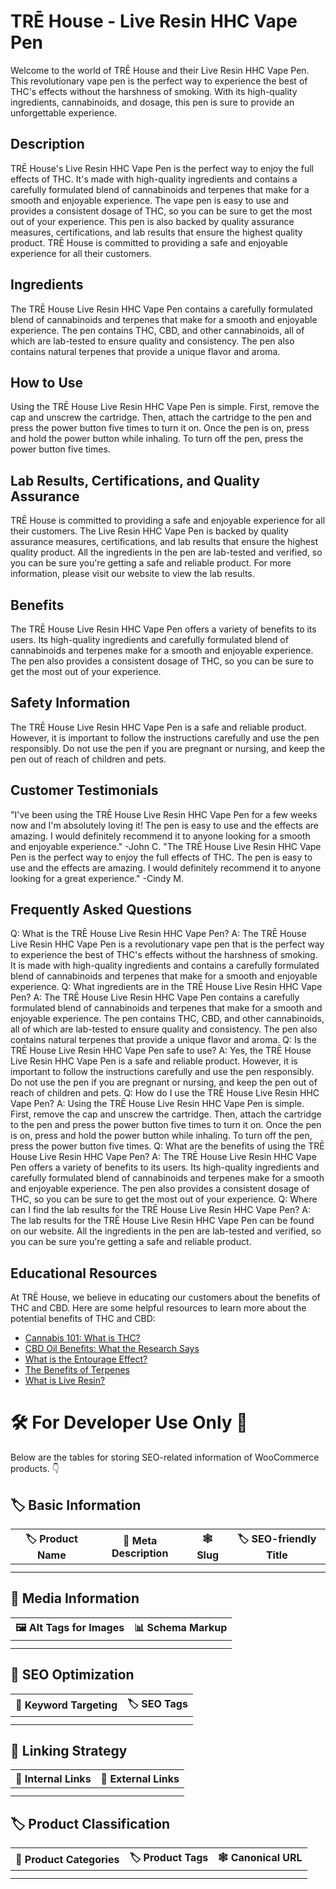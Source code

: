 # TRĒ House - Live Resin HHC Vape Pen
Welcome to the world of TRĒ House and their Live Resin HHC Vape Pen. This revolutionary vape pen is the perfect way to experience the best of THC's effects without the harshness of smoking. With its high-quality ingredients, cannabinoids, and dosage, this pen is sure to provide an unforgettable experience.
## Description
TRĒ House's Live Resin HHC Vape Pen is the perfect way to enjoy the full effects of THC. It's made with high-quality ingredients and contains a carefully formulated blend of cannabinoids and terpenes that make for a smooth and enjoyable experience. The vape pen is easy to use and provides a consistent dosage of THC, so you can be sure to get the most out of your experience.
This pen is also backed by quality assurance measures, certifications, and lab results that ensure the highest quality product. TRĒ House is committed to providing a safe and enjoyable experience for all their customers.
## Ingredients
The TRĒ House Live Resin HHC Vape Pen contains a carefully formulated blend of cannabinoids and terpenes that make for a smooth and enjoyable experience. The pen contains THC, CBD, and other cannabinoids, all of which are lab-tested to ensure quality and consistency. The pen also contains natural terpenes that provide a unique flavor and aroma.
## How to Use
Using the TRĒ House Live Resin HHC Vape Pen is simple. First, remove the cap and unscrew the cartridge. Then, attach the cartridge to the pen and press the power button five times to turn it on. Once the pen is on, press and hold the power button while inhaling. To turn off the pen, press the power button five times.
## Lab Results, Certifications, and Quality Assurance
TRĒ House is committed to providing a safe and enjoyable experience for all their customers. The Live Resin HHC Vape Pen is backed by quality assurance measures, certifications, and lab results that ensure the highest quality product. All the ingredients in the pen are lab-tested and verified, so you can be sure you're getting a safe and reliable product. For more information, please visit our website to view the lab results.
## Benefits
The TRĒ House Live Resin HHC Vape Pen offers a variety of benefits to its users. Its high-quality ingredients and carefully formulated blend of cannabinoids and terpenes make for a smooth and enjoyable experience. The pen also provides a consistent dosage of THC, so you can be sure to get the most out of your experience.
## Safety Information
The TRĒ House Live Resin HHC Vape Pen is a safe and reliable product. However, it is important to follow the instructions carefully and use the pen responsibly. Do not use the pen if you are pregnant or nursing, and keep the pen out of reach of children and pets.
## Customer Testimonials
"I've been using the TRĒ House Live Resin HHC Vape Pen for a few weeks now and I'm absolutely loving it! The pen is easy to use and the effects are amazing. I would definitely recommend it to anyone looking for a smooth and enjoyable experience." -John C.
"The TRĒ House Live Resin HHC Vape Pen is the perfect way to enjoy the full effects of THC. The pen is easy to use and the effects are amazing. I would definitely recommend it to anyone looking for a great experience." -Cindy M.
## Frequently Asked Questions
Q: What is the TRĒ House Live Resin HHC Vape Pen?
A: The TRĒ House Live Resin HHC Vape Pen is a revolutionary vape pen that is the perfect way to experience the best of THC's effects without the harshness of smoking. It is made with high-quality ingredients and contains a carefully formulated blend of cannabinoids and terpenes that make for a smooth and enjoyable experience.
Q: What ingredients are in the TRĒ House Live Resin HHC Vape Pen?
A: The TRĒ House Live Resin HHC Vape Pen contains a carefully formulated blend of cannabinoids and terpenes that make for a smooth and enjoyable experience. The pen contains THC, CBD, and other cannabinoids, all of which are lab-tested to ensure quality and consistency. The pen also contains natural terpenes that provide a unique flavor and aroma.
Q: Is the TRĒ House Live Resin HHC Vape Pen safe to use?
A: Yes, the TRĒ House Live Resin HHC Vape Pen is a safe and reliable product. However, it is important to follow the instructions carefully and use the pen responsibly. Do not use the pen if you are pregnant or nursing, and keep the pen out of reach of children and pets.
Q: How do I use the TRĒ House Live Resin HHC Vape Pen?
A: Using the TRĒ House Live Resin HHC Vape Pen is simple. First, remove the cap and unscrew the cartridge. Then, attach the cartridge to the pen and press the power button five times to turn it on. Once the pen is on, press and hold the power button while inhaling. To turn off the pen, press the power button five times.
Q: What are the benefits of using the TRĒ House Live Resin HHC Vape Pen?
A: The TRĒ House Live Resin HHC Vape Pen offers a variety of benefits to its users. Its high-quality ingredients and carefully formulated blend of cannabinoids and terpenes make for a smooth and enjoyable experience. The pen also provides a consistent dosage of THC, so you can be sure to get the most out of your experience.
Q: Where can I find the lab results for the TRĒ House Live Resin HHC Vape Pen?
A: The lab results for the TRĒ House Live Resin HHC Vape Pen can be found on our website. All the ingredients in the pen are lab-tested and verified, so you can be sure you're getting a safe and reliable product.
## Educational Resources
At TRĒ House, we believe in educating our customers about the benefits of THC and CBD. Here are some helpful resources to learn more about the potential benefits of THC and CBD:
- [Cannabis 101: What is THC?](https://www.leafly.com/news/cannabis-101/what-is-thc)
- [CBD Oil Benefits: What the Research Says](https://www.healthline.com/health/cbd-oil-benefits)
- [What is the Entourage Effect?](https://www.projectcbd.org/science/cannabis-pharmacology/entourage-effect)
- [The Benefits of Terpenes](https://www.cannabisbusinesstimes.com/article/benefits-of-terpenes/)
- [What is Live Resin?](https://www.leafly.com/news/cannabis-101/what-is-live-resin)
# 🛠️ For Developer Use Only 🔐

Below are the tables for storing SEO-related information of WooCommerce products. 👇

## 🏷️ Basic Information 

| 🏷️ Product Name | 📝 Meta Description | 🕸️ Slug | 🏷️ SEO-friendly Title |
| -------------- | ------------------ | ------ | ---------------------- |
|                |                    |        |                        |
|                |                    |        |                        |

## 📸 Media Information

| 🖼️ Alt Tags for Images | 📊 Schema Markup |
| --------------------- | --------------- |
|                       |                 |
|                       |                 |

## 🔎 SEO Optimization

| 🎯 Keyword Targeting | 🏷️ SEO Tags |
| ------------------- | ---------- |
|                     |            |
|                     |            |

## 🔗 Linking Strategy 

| 🔗 Internal Links | 🔗 External Links |
| ---------------- | ---------------- |
|                  |                  |
|                  |                  |

## 🏷️ Product Classification 

| 📂 Product Categories | 🏷️ Product Tags | 🕸️ Canonical URL |
| ------------------ | ------------ | ------------- |
|                    |              |               |
|                    |              |               |
